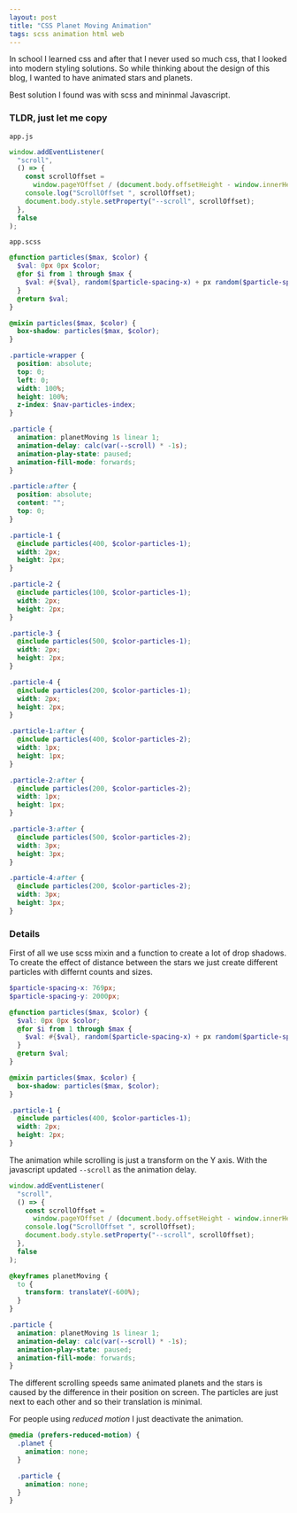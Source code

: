 ```yaml
---
layout: post
title: "CSS Planet Moving Animation"
tags: scss animation html web
---
```


In school I learned css and after that I never used so much css, that I looked into modern styling
solutions. So while thinking about the design of this blog, I wanted to have animated stars and
planets.

Best solution I found was with scss and mininmal Javascript.

### TLDR, just let me copy

`app.js`

```js
window.addEventListener(
  "scroll",
  () => {
    const scrollOffset =
      window.pageYOffset / (document.body.offsetHeight - window.innerHeight);
    console.log("ScrollOffset ", scrollOffset);
    document.body.style.setProperty("--scroll", scrollOffset);
  },
  false
);
```

`app.scss`

```scss
@function particles($max, $color) {
  $val: 0px 0px $color;
  @for $i from 1 through $max {
    $val: #{$val}, random($particle-spacing-x) + px random($particle-spacing-y) + px $color;
  }
  @return $val;
}

@mixin particles($max, $color) {
  box-shadow: particles($max, $color);
}

.particle-wrapper {
  position: absolute;
  top: 0;
  left: 0;
  width: 100%;
  height: 100%;
  z-index: $nav-particles-index;
}

.particle {
  animation: planetMoving 1s linear 1;
  animation-delay: calc(var(--scroll) * -1s);
  animation-play-state: paused;
  animation-fill-mode: forwards;
}

.particle:after {
  position: absolute;
  content: "";
  top: 0;
}

.particle-1 {
  @include particles(400, $color-particles-1);
  width: 2px;
  height: 2px;
}

.particle-2 {
  @include particles(100, $color-particles-1);
  width: 2px;
  height: 2px;
}

.particle-3 {
  @include particles(500, $color-particles-1);
  width: 2px;
  height: 2px;
}

.particle-4 {
  @include particles(200, $color-particles-1);
  width: 2px;
  height: 2px;
}

.particle-1:after {
  @include particles(400, $color-particles-2);
  width: 1px;
  height: 1px;
}

.particle-2:after {
  @include particles(200, $color-particles-2);
  width: 1px;
  height: 1px;
}

.particle-3:after {
  @include particles(500, $color-particles-2);
  width: 3px;
  height: 3px;
}

.particle-4:after {
  @include particles(200, $color-particles-2);
  width: 3px;
  height: 3px;
}
```

### Details

First of all we use scss mixin and a function to create a lot of drop shadows. To create the
effect of distance between the stars we just create different particles with differnt counts and
sizes.

```scss
$particle-spacing-x: 769px;
$particle-spacing-y: 2000px;

@function particles($max, $color) {
  $val: 0px 0px $color;
  @for $i from 1 through $max {
    $val: #{$val}, random($particle-spacing-x) + px random($particle-spacing-y) + px $color;
  }
  @return $val;
}

@mixin particles($max, $color) {
  box-shadow: particles($max, $color);
}

.particle-1 {
  @include particles(400, $color-particles-1);
  width: 2px;
  height: 2px;
}
```

The animation while scrolling is just a transform on the Y axis. With the javascript updated
`--scroll` as the animation delay.

```javascript
window.addEventListener(
  "scroll",
  () => {
    const scrollOffset =
      window.pageYOffset / (document.body.offsetHeight - window.innerHeight);
    console.log("ScrollOffset ", scrollOffset);
    document.body.style.setProperty("--scroll", scrollOffset);
  },
  false
);
```

```scss
@keyframes planetMoving {
  to {
    transform: translateY(-600%);
  }
}

.particle {
  animation: planetMoving 1s linear 1;
  animation-delay: calc(var(--scroll) * -1s);
  animation-play-state: paused;
  animation-fill-mode: forwards;
}
```

The different scrolling speeds same animated planets and the stars is caused by the difference in
their position on screen. The particles are just next to each other and so their translation is
minimal.

For people using _reduced motion_ I just deactivate the animation.

```scss
@media (prefers-reduced-motion) {
  .planet {
    animation: none;
  }

  .particle {
    animation: none;
  }
}
```
